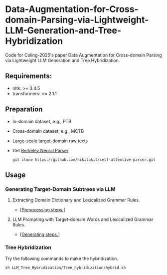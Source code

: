 # Data-Augmentation-for-Cross-domain-Parsing-via-Lightweight-LLM-Generation-and-Tree-Hybridization

Code for Coling-2025's paper Data Augmentation for Cross-domain Parsing via Lightweight LLM Generation and Tree Hybridization.

## Requirements:

- nltk: >= 3.4.5
- transformers: >= 2.1.1

## Preparation

- In-domain dataset, e.g., PTB
- Cross-domain dataset, e.g., MCTB
- Large-scale target-domain raw texts
- Get [Berkeley Neural Parser](https://github.com/nikitakit/self-attentive-parser)

  ```
  git clone https://github.com/nikitakit/self-attentive-parser.git
   ```

## Usage

### Generating Target-Domain Subtrees via LLM

1. Extracting Domain Dictionary and Lexicalized Grammar Rules.

   
   - [[Prepocessing steps.](https://github.com/zzy0509/LLM-Tree-Hybridization/tree/main/LLM_generation/prepocess)]
   

   

2. LLM Prompting with Target-domain Words and Lexicalized Grammar Rules.

   - [[Generating steps.](https://github.com/zzy0509/LLM-Tree-Hybridization/tree/main/LLM_generation/LLM)]
   

### Tree Hybridization

Try the following commands to make the hybridization.

```
sh LLM_Tree_Hybridization/Tree_hybridization/hybrid.sh
```

